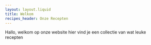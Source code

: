 ```yaml
---
layout: layout.liquid
title: Welkom
recipes_header: Onze Recepten
---
```


Hallo, welkom op onze website hier vind je een collectie van wat leuke recepten
